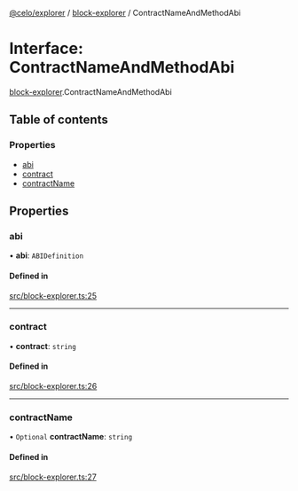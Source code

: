 [@celo/explorer](../README.md) / [block-explorer](../modules/block_explorer.md) / ContractNameAndMethodAbi

# Interface: ContractNameAndMethodAbi

[block-explorer](../modules/block_explorer.md).ContractNameAndMethodAbi

## Table of contents

### Properties

- [abi](block_explorer.ContractNameAndMethodAbi.md#abi)
- [contract](block_explorer.ContractNameAndMethodAbi.md#contract)
- [contractName](block_explorer.ContractNameAndMethodAbi.md#contractname)

## Properties

### abi

• **abi**: `ABIDefinition`

#### Defined in

[src/block-explorer.ts:25](https://github.com/celo-org/developer-tooling/blob/master/packages/sdk/explorer/src/block-explorer.ts#L25)

___

### contract

• **contract**: `string`

#### Defined in

[src/block-explorer.ts:26](https://github.com/celo-org/developer-tooling/blob/master/packages/sdk/explorer/src/block-explorer.ts#L26)

___

### contractName

• `Optional` **contractName**: `string`

#### Defined in

[src/block-explorer.ts:27](https://github.com/celo-org/developer-tooling/blob/master/packages/sdk/explorer/src/block-explorer.ts#L27)

